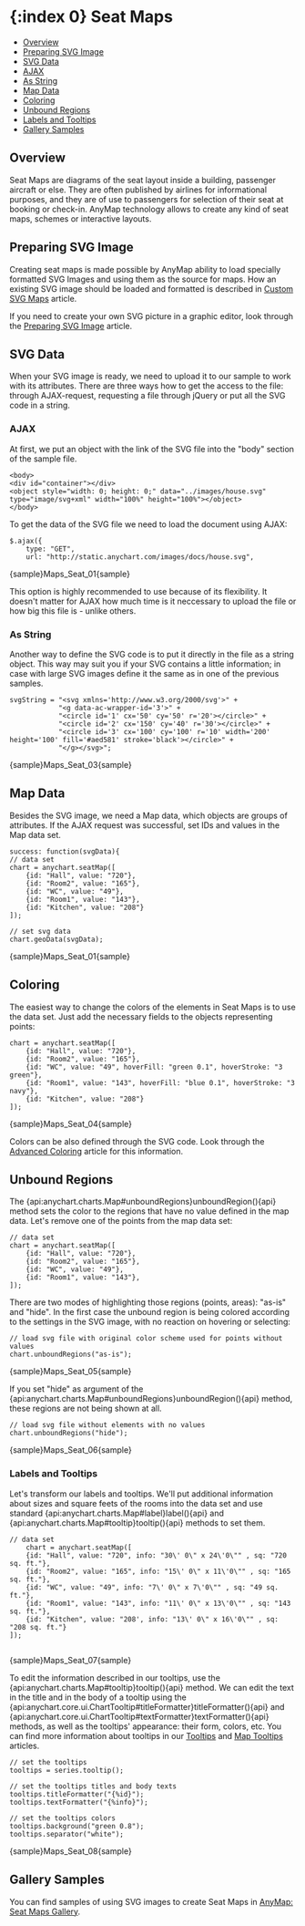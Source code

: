 {:index 0}
Seat Maps
===========

* [Overview](#overview)
* [Preparing SVG Image](#preparing_svg_image)
* [SVG Data](#svg_data)
 * [AJAX](#ajax)
 * [As String](#as_string)
* [Map Data](#map_data)
* [Coloring](#coloring)
* [Unbound Regions](#unbound_regions)
* [Labels and Tooltips](#labels_and_tooltips)
* [Gallery Samples](#gallery_samples)


## Overview

Seat Maps are diagrams of the seat layout inside a building, passenger aircraft or else. They are often published by airlines for informational purposes, and they are of use to passengers for selection of their seat at booking or check-in. AnyMap technology allows to create any kind of seat maps, schemes or interactive layouts.


## Preparing SVG Image

Creating seat maps is made possible by AnyMap ability to load specially formatted SVG Images and using them as the source for maps. How an existing SVG image should be loaded and formatted is described in [Custom SVG Maps](Custom_SVG_Maps) article.

If you need to create your own SVG picture in a graphic editor, look through the [Preparing SVG Image](Preparing_SVG_Image) article.


## SVG Data

When your SVG image is ready, we need to upload it to our sample to work with its attributes. There are three ways how to get the access to the file: through AJAX-request, requesting a file through jQuery or put all the SVG code in a string.

### AJAX

At first, we put an object with the link of the SVG file into the "body" section of the sample file. 

```
<body>
<div id="container"></div>
<object style="width: 0; height: 0;" data="../images/house.svg" type="image/svg+xml" width="100%" height="100%"></object>
</body>
```

To get the data of the SVG file we need to load the document using AJAX:

```
$.ajax({
    type: "GET",
    url: "http://static.anychart.com/images/docs/house.svg",
```

{sample}Maps\_Seat\_01{sample}

This option is highly recommended to use because of its flexibility. It doesn't matter for AJAX how much time is it neccessary to upload the file or how big this file is - unlike others.


### As String

Another way to define the SVG code is to put it directly in the file as a string object. This way may suit you if your SVG contains a little information; in case with large SVG images define it the same as in one of the previous samples.

```
svgString = "<svg xmlns='http://www.w3.org/2000/svg'>" +
            "<g data-ac-wrapper-id='3'>" +
            "<circle id='1' cx='50' cy='50' r='20'></circle>" +
            "<circle id='2' cx='150' cy='40' r='30'></circle>" +
            "<circle id='3' cx='100' cy='100' r='10' width='200' height='100' fill='#aed581' stroke='black'></circle>" +
            "</g></svg>";
```

{sample}Maps\_Seat\_03{sample}

## Map Data

Besides the SVG image, we need a Map data, which objects are groups of attributes. If the AJAX request was successful, set IDs and values in the Map data set.

```
success: function(svgData){
// data set
chart = anychart.seatMap([
	{id: "Hall", value: "720"},
	{id: "Room2", value: "165"},
	{id: "WC", value: "49"},
	{id: "Room1", value: "143"},
	{id: "Kitchen", value: "208"}
]);

// set svg data
chart.geoData(svgData);
```

{sample}Maps\_Seat\_01{sample}


## Coloring

The easiest way to change the colors of the elements in Seat Maps is to use the data set. Just add the necessary fields to the objects representing points:

```
chart = anychart.seatMap([
    {id: "Hall", value: "720"},
    {id: "Room2", value: "165"},
    {id: "WC", value: "49", hoverFill: "green 0.1", hoverStroke: "3 green"},
    {id: "Room1", value: "143", hoverFill: "blue 0.1", hoverStroke: "3 navy"},
    {id: "Kitchen", value: "208"}
]);
```

{sample}Maps\_Seat\_04{sample}

Colors can be also defined through the SVG code. Look through the [Advanced Coloring](Advanced_Coloring) article for this information.


## Unbound Regions

The {api:anychart.charts.Map#unboundRegions}unboundRegion(){api} method sets the color to the regions that have no value defined in the map data. Let's remove one of the points from the map data set:

```
// data set
chart = anychart.seatMap([
    {id: "Hall", value: "720"},
    {id: "Room2", value: "165"},
    {id: "WC", value: "49"},
    {id: "Room1", value: "143"},
]);
```

There are two modes of highlighting those regions (points, areas): "as-is" and "hide". In the first case the unbound region is being colored according to the settings in the SVG image, with no reaction on hovering or selecting:

```
// load svg file with original color scheme used for points without values
chart.unboundRegions("as-is");
```

{sample}Maps\_Seat\_05{sample}

If you set "hide" as argument of the {api:anychart.charts.Map#unboundRegions}unboundRegion(){api} method, these regions are not being shown at all.

```
// load svg file without elements with no values
chart.unboundRegions("hide");
```

{sample}Maps\_Seat\_06{sample}


### Labels and Tooltips

Let's transform our labels and tooltips. We'll put additional information about sizes and square feets of the rooms into the data set and use standard {api:anychart.charts.Map#label}label(){api} and {api:anychart.charts.Map#tooltip}tooltip(){api} methods to set them.

```
// data set
    chart = anychart.seatMap([
    {id: "Hall", value: "720", info: "30\' 0\" x 24\'0\"" , sq: "720 sq. ft."},
    {id: "Room2", value: "165", info: "15\' 0\" x 11\'0\"" , sq: "165 sq. ft."},
    {id: "WC", value: "49", info: "7\' 0\" x 7\'0\"" , sq: "49 sq. ft."},
    {id: "Room1", value: "143", info: "11\' 0\" x 13\'0\"" , sq: "143 sq. ft."},
    {id: "Kitchen", value: "208', info: "13\' 0\" x 16\'0\"" , sq: "208 sq. ft."}
]);
```


```

```

{sample}Maps\_Seat\_07{sample}

To edit the information described in our tooltips, use the {api:anychart.charts.Map#tooltip}tooltip(){api} method. We can edit the text in the title and in the body of a tooltip using the {api:anychart.core.ui.ChartTooltip#titleFormatter}titleFormatter(){api} and {api:anychart.core.ui.ChartTooltip#textFormatter}textFormatter(){api} methods, as well as the tooltips' appearance: their form, colors, etc. You can find more information about tooltips in our [Tooltips](../../Common_Settings/Tooltip) and [Map Tooltips](../Tooltips) articles.

```
// set the tooltips
tooltips = series.tooltip();

// set the tooltips titles and body texts
tooltips.titleFormatter("{%id}");
tooltips.textFormatter("{%info}");

// set the tooltips colors
tooltips.background("green 0.8");
tooltips.separator("white");
```

{sample}Maps\_Seat\_08{sample}


## Gallery Samples

You can find samples of using SVG images to create Seat Maps in [AnyMap: Seat Maps Gallery](http://www.anychart.com/products/anymap/gallery/Seat_Maps/). 